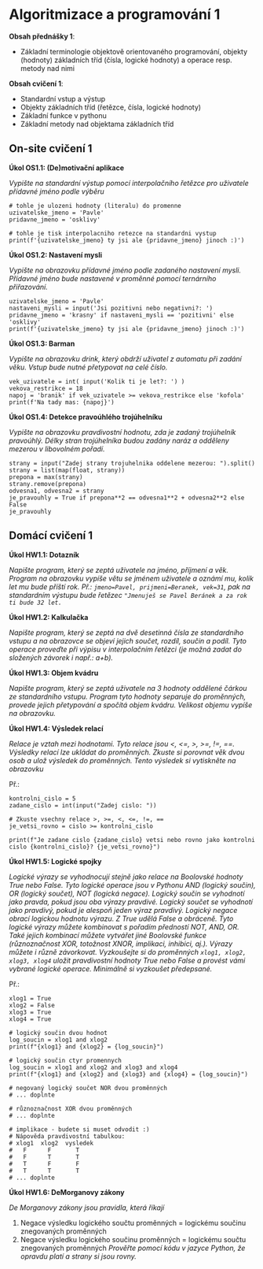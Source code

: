 # Algoritmizace a programování 1

**Obsah přednášky 1**:
* Základní terminologie objektově orientovaného programování, objekty (hodnoty) základních tříd (čísla, logické hodnoty) a operace resp. metody nad nimi

**Obsah cvičení 1**:
* Standardní vstup a výstup
* Objekty základních tříd (řetězce, čísla, logické hodnoty)
* Základní funkce v pythonu
* Základní metody nad objektama základních tříd

## On-site cvičení 1

**Úkol OS1.1: (De)motivační aplikace**

*Vypište na standardní výstup pomocí interpolačního řetězce pro uživatele přídavné jméno podle výběru*

```
# tohle je ulozeni hodnoty (literalu) do promenne
uzivatelske_jmeno = 'Pavle'
pridavne_jmeno = 'osklivy'

# tohle je tisk interpolacniho retezce na standardni vystup
print(f'{uzivatelske_jmeno} ty jsi ale {pridavne_jmeno} jinoch :)')
```

**Úkol OS1.2: Nastavení mysli**

*Vypište na obrazovku přídavné jméno podle zadaného nastavení mysli. Přídavné jméno bude nastavené v proměnné pomocí ternárního přiřazování.*

```
uzivatelske_jmeno = 'Pavle'
nastaveni_mysli = input('Jsi pozitivni nebo negativni?: ')
pridavne_jmeno = 'krasny' if nastaveni_mysli == 'pozitivni' else 'osklivy'
print(f'{uzivatelske_jmeno} ty jsi ale {pridavne_jmeno} jinoch :)')
```

**Úkol OS1.3: Barman**

*Vypište na obrazovku drink, který obdrží uživatel z automatu při zadání věku. Vstup bude nutné přetypovat na celé číslo.*

```
vek_uzivatele = int( input('Kolik ti je let?: ') )
vekova_restrikce = 18
napoj = 'branik' if vek_uzivatele >= vekova_restrikce else 'kofola'
print(f'Na tady mas: {napoj}')
```

**Úkol OS1.4: Detekce pravoúhlého trojúhelníku**

*Vypište na obrazovku pravdivostní hodnotu, zda je zadaný trojúhelník pravoúhlý. Délky stran trojúhelníka budou zadány naráz a odděleny mezerou v libovolném pořadí.*

```
strany = input("Zadej strany trojuhelnika oddelene mezerou: ").split()
strany = list(map(float, strany))
prepona = max(strany)
strany.remove(prepona)
odvesna1, odvesna2 = strany
je_pravouhly = True if prepona**2 == odvesna1**2 + odvesna2**2 else False
je_pravouhly
```

## Domácí cvičení 1

**Úkol HW1.1: Dotazník**

*Napište program, který se zeptá uživatele na jméno, příjmení a věk. Program na obrazovku vypíše větu se jménem uživatele a oznámí mu, kolik let mu bude příští rok. Př.: ```jmeno=Pavel, prijmeni=Beranek, vek=31```, pak na standardním výstupu bude řetězec ```"Jmenuješ se Pavel Beránek a za rok ti bude 32 let.```*

**Úkol HW1.2: Kalkulačka**

*Napište program, který se zeptá na dvě desetinná čísla ze standardního vstupu a na obrazovce se objeví jejich součet, rozdíl, součin a podíl. Tyto operace proveďte při výpisu v interpolačním řetězci (je možná zadat do složených závorek i např.: a+b).*

**Úkol HW1.3: Objem kvádru**

*Napište program, který se zeptá uživatele na 3 hodnoty oddělené čárkou ze standardního vstupu. Program tyto hodnoty separuje do proměnných, provede jejich přetypování a spočítá objem kvádru. Velikost objemu vypíše na obrazovku.*

**Úkol HW1.4: Výsledek relací**

*Relace je vztah mezi hodnotami. Tyto relace jsou <, <=, >, >=, !=, ==. Výsledky relací lze ukládat do proměnných. Zkuste si porovnat věk dvou osob a ulož výsledek do proměnných. Tento výsledek si vytiskněte na obrazovku*

Př.:
```
kontrolni_cislo = 5
zadane_cislo = int(input("Zadej cislo: "))

# Zkuste vsechny relace >, >=, <, <=, !=, ==
je_vetsi_rovno = cislo >= kontrolni_cislo

print(f"Je zadane cislo {zadane_cislo} vetsi nebo rovno jako kontrolni cislo {kontrolni_cislo}? {je_vetsi_rovno}")
```

**Úkol HW1.5: Logické spojky**

*Logické výrazy se vyhodnocují stejně jako relace na Boolovské hodnoty True nebo False. Tyto logické operace jsou v Pythonu AND (logický součin), OR (logický součet), NOT (logická negace). Logický součin se vyhodnotí jako pravda, pokud jsou oba výrazy pravdivé. Logický součet se vyhodnotí jako pravdivý,  pokud je alespoň jeden výraz pravdivý. Logický negace obrací logickou hodnotu výrazu. Z True udělá False a obráceně. Tyto logické výrazy můžete kombinovat s pořadím předností NOT, AND, OR. Také jejich kombinací můžete vytvářet jiné Boolovské funkce (různoznačnost XOR, totožnost XNOR, implikaci, inhibici, aj.). Výrazy můžete i různě závorkovat. Vyzkoušejte si do proměnných ```xlog1, xlog2, xlog3, xlog4``` uložit pravdivostní hodnoty True nebo False a provést vámi vybrané logické operace. Minimálně si vyzkoušet předepsané.*

Př.:
```
xlog1 = True
xlog2 = False
xlog3 = True
xlog4 = True

# logický součin dvou hodnot
log_soucin = xlog1 and xlog2
print(f"{xlog1} and {xlog2} = {log_soucin}")

# logický součin ctyr promennych
log_soucin = xlog1 and xlog2 and xlog3 and xlog4
print(f"{xlog1} and {xlog2} and {xlog3} and {xlog4} = {log_soucin}")

# negovaný logický součet NOR dvou proměnných
# ... doplnte

# různoznačnost XOR dvou proměnných
# ... doplnte

# implikace - budete si muset odvodit :)
# Nápověda pravdivostní tabulkou:
# xlog1  xlog2  vysledek
#   F      F       T
#   F      T       T
#   T      F       F
#   T      T       T
# ... doplnte
```

**Úkol HW1.6: DeMorganovy zákony**

*De Morganovy zákony jsou pravidla, která říkají*
1. Negace výsledku logického součtu proměnných = logickému součinu znegovaných proměnných
2. Negace výsledku logického součinu proměnných = logickému součtu znegovaných proměnných
*Prověřte pomocí kódu v jazyce Python, že opravdu platí a strany si jsou rovny.*

